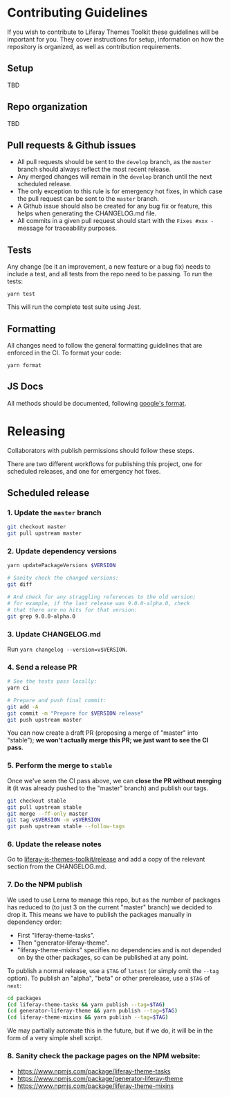# Contributing Guidelines

If you wish to contribute to Liferay Themes Toolkit these guidelines will be
important for you. They cover instructions for setup, information on how the
repository is organized, as well as contribution requirements.

## Setup

TBD

## Repo organization

TBD

## Pull requests & Github issues

-   All pull requests should be sent to the `develop` branch, as the `master`
    branch should always reflect the most recent release.
-   Any merged changes will remain in the `develop` branch until the next
    scheduled release.
-   The only exception to this rule is for emergency hot fixes, in which case the
    pull request can be sent to the `master` branch.
-   A Github issue should also be created for any bug fix or feature, this helps
    when generating the CHANGELOG.md file.
-   All commits in a given pull request should start with the `Fixes #xxx -`
    message for traceability purposes.

## Tests

Any change (be it an improvement, a new feature or a bug fix) needs to include
a test, and all tests from the repo need to be passing. To run the tests:

```
yarn test
```

This will run the complete test suite using Jest.

## Formatting

All changes need to follow the general formatting guidelines that are enforced
in the CI. To format your code:

```
yarn format
```

## JS Docs

All methods should be documented, following [google's format](https://github.com/google/closure-compiler/wiki/Annotating-JavaScript-for-the-Closure-Compiler).

# Releasing

Collaborators with publish permissions should follow these steps.

There are two different workflows for publishing this project, one for scheduled
releases, and one for emergency hot fixes.

## Scheduled release

### 1. Update the `master` branch

```sh
git checkout master
git pull upstream master
```

### 2. Update dependency versions

```sh
yarn updatePackageVersions $VERSION

# Sanity check the changed versions:
git diff

# And check for any straggling references to the old version;
# for example, if the last release was 9.0.0-alpha.0, check
# that there are no hits for that version:
git grep 9.0.0-alpha.0
```

### 3. Update CHANGELOG.md

Run `yarn changelog --version=v$VERSION`.

### 4. Send a release PR

```sh
# See the tests pass locally:
yarn ci

# Prepare and push final commit:
git add -A
git commit -m "Prepare for $VERSION release"
git push upstream master
```

You can now create a draft PR (proposing a merge of "master" into "stable"); **we won't actually merge this PR; we just want to see the CI pass**.

### 5. Perform the merge to `stable`

Once we've seen the CI pass above, we can **close the PR without merging it** (it was already pushed to the "master" branch) and publish our tags.

```sh
git checkout stable
git pull upstream stable
git merge --ff-only master
git tag v$VERSION -m v$VERSION
git push upstream stable --follow-tags
```

### 6. Update the release notes

Go to [liferay-js-themes-toolkit/release](https://github.com/liferay/liferay-js-themes-toolkit/releases) and add a copy of the relevant section from the CHANGELOG.md.

### 7. Do the NPM publish

We used to use Lerna to manage this repo, but as the number of packages has reduced to (to just 3 on the current "master" branch) we decided to drop it. This means we have to publish the packages manually in dependency order:

-   First "liferay-theme-tasks".
-   Then "generator-liferay-theme".
-   "liferay-theme-mixins" specifies no dependencies and is not depended on by the other packages, so can be published at any point.

To publish a normal release, use a `$TAG` of `latest` (or simply omit the `--tag` option). To publish an "alpha", "beta" or other prerelease, use a `$TAG` of `next`:

```sh
cd packages
(cd liferay-theme-tasks && yarn publish --tag=$TAG)
(cd generator-liferay-theme && yarn publish --tag=$TAG)
(cd liferay-theme-mixins && yarn publish --tag=$TAG)
```

We may partially automate this in the future, but if we do, it will be in the form of a very simple shell script.

### 8. Sanity check the package pages on the NPM website:

- https://www.npmjs.com/package/liferay-theme-tasks
- https://www.npmjs.com/package/generator-liferay-theme
- https://www.npmjs.com/package/liferay-theme-mixins
